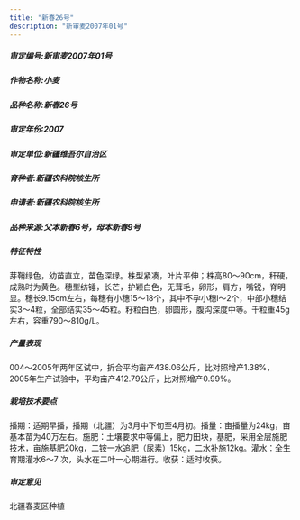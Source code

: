 ```yaml
---
title: "新春26号"
description: "新审麦2007年01号"
---
```

##### 审定编号:新审麦2007年01号

##### 作物名称:小麦

##### 品种名称:新春26号

##### 审定年份:2007

##### 审定单位:新疆维吾尔自治区

##### 育种者:新疆农科院核生所

##### 申请者:新疆农科院核生所

##### 品种来源:父本新春6号，母本新春9号

##### 特征特性
芽鞘绿色，幼苗直立，苗色深绿。株型紧凑，叶片平伸；株高80～90cm，秆硬，成熟时为黄色。穗型纺锤，长芒，护颖白色，无茸毛，卵形，肩方，嘴锐，脊明显。穗长9.15cm左右，每穗有小穗15～18个，其中不孕小穗l～2个，中部小穗结实3～4粒，全部结实35～45粒。籽粒白色，卵圆形，腹沟深度中等。千粒重45g左右，容重790～810g/L。

##### 产量表现
004～2005年两年区试中，折合平均亩产438.06公斤，比对照增产1.38%，2005年生产试验中，平均亩产412.79公斤，比对照增产0.99%。

##### 栽培技术要点
播期：适期早播，播期（北疆）为3月中下旬至4月初。播量：亩播量为24kg，亩基本苗为40万左右。施肥：土壤要求中等偏上，肥力田块，基肥，采用全层施肥技术，亩施基肥20kg，二铵一水追肥（尿素）15kg，二水补施12kg。灌水：全生育期灌水6～7 次，头水在二叶一心期进行。收获：适时收获。

##### 审定意见
北疆春麦区种植
